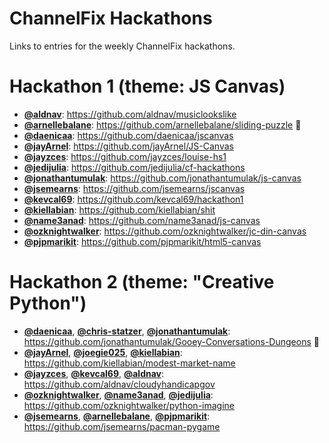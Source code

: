 # ChannelFix Hackathons

Links to entries for the weekly ChannelFix hackathons.


# Hackathon 1 (theme: JS Canvas)

- [**@aldnav**][1]: https://github.com/aldnav/musiclookslike
- [**@arnellebalane**][2]: https://github.com/arnellebalane/sliding-puzzle :crown:
- [**@daenicaa**][3]: https://github.com/daenicaa/jscanvas
- [**@jayArnel**][4]: https://github.com/jayArnel/JS-Canvas
- [**@jayzces**][5]: https://github.com/jayzces/louise-hs1
- [**@jedijulia**][6]: https://github.com/jedijulia/cf-hackathons
- [**@jonathantumulak**][7]: https://github.com/jonathantumulak/js-canvas
- [**@jsemearns**][8]: https://github.com/jsemearns/jscanvas
- [**@kevcal69**][15]: https://github.com/kevcal69/hackathon1
- [**@kiellabian**][9]: https://github.com/kiellabian/shit
- [**@name3anad**][10]: https://github.com/name3anad/js-canvas
- [**@ozknightwalker**][11]: https://github.com/ozknightwalker/jc-din-canvas
- [**@pjpmarikit**][12]: https://github.com/pjpmarikit/html5-canvas


# Hackathon 2 (theme: "Creative Python")

- [**@daenicaa**][3], [**@chris-statzer**][13], [**@jonathantumulak**][7]: https://github.com/jonathantumulak/Gooey-Conversations-Dungeons :crown:
- [**@jayArnel**][4], [**@joegie025**][14], [**@kiellabian**][9]: https://github.com/kiellabian/modest-market-name
- [**@jayzces**][5], [**@kevcal69**][15], [**@aldnav**][1]: https://github.com/aldnav/cloudyhandicapgov
- [**@ozknightwalker**][11], [**@name3anad**][10], [**@jedijulia**][6]: https://github.com/ozknightwalker/python-imagine
- [**@jsemearns**][8], [**@arnellebalane**][2], [**@pjpmarikit**][12]: https://github.com/jsemearns/pacman-pygame


[1]: https://github.com/aldnav
[2]: https://github.com/arnellebalane
[3]: https://github.com/daenicaa
[4]: https://github.com/jayArnel
[5]: https://github.com/jayzces
[6]: https://github.com/jedijulia
[7]: https://github.com/jonathantumulak
[8]: https://github.com/jsemearns
[9]: https://github.com/kiellabian
[10]: https://github.com/name3anad
[11]: https://github.com/ozknightwalker
[12]: https://github.com/pjpmarikit
[13]: https://github.com/chris-statzer
[14]: https://github.com/joegie025
[15]: https://github.com/kevcal69
